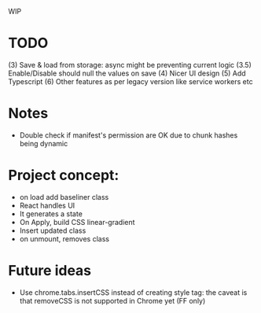 WIP

# TODO
(3) Save & load from storage: async might be preventing current logic
(3.5) Enable/Disable should null the values on save
(4) Nicer UI design
(5) Add Typescript
(6) Other features as per legacy version like service workers etc

# Notes
- Double check if manifest's permission are OK due to chunk hashes being dynamic

# Project concept:
- on load add baseliner class
- React handles UI
- It generates a state
- On Apply, build CSS linear-gradient
- Insert updated class
- on unmount, removes class

# Future ideas
- Use chrome.tabs.insertCSS instead of creating style tag: the caveat is that removeCSS is not supported in Chrome yet (FF only)